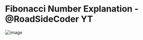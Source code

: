 # Fibonacci Number Explanation - @RoadSideCoder YT
![image](https://github.com/Sushmita-Ghosh/DSA/assets/82622059/9ed915d3-f3ca-4564-8dac-a7d5dbf1bd2e)
